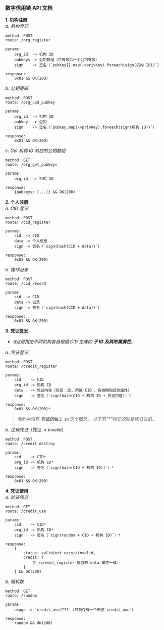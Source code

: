 ### 数字信用链 API 文档


**1. 机构注册**  
_a. 机构登记_  
 
```http request
method: POST
route: /org_register

params:
    org_id  -> 机构 ID
    pubkeys -> 公钥数组（只有最后一个公钥有效）
    sign    -> 签名（`pubKey[].map(->privKey).foreach(sign(机构 ID))`）

response:
    0x01 && OK(200)
```

_b. 公钥更新_  
 
```http request
method: POST
route: /org_upd_pubkey

params:
    org_id  -> 机构 ID
    pubkey  -> 公钥
    sign    -> 签名（`pubKey.map(->privKey).foreach(sign(机构 ID))`）

response:
    0x01 && OK(200)
```

_c. Get 机构 ID 对应的公钥数组_  
 
```http request
method: GET
route: /org_get_pubkeys

params:
    org_id  -> 机构 ID

response:
    {pubkeys: [...]} && OK(200)
```

**2. 个人注册**  
_a. CID 登记_  

```http request
method: POST
route: /cid_register

params:
    cid  -> CID
    data -> 个人信息
    sign -> 签名（`sign(hash(CID + data))`）

response:
    0x01 && OK(200)
```

_b. 操作记录_  

```http request
method: POST
route: /cid_record

params:
    cid  -> CID
    data -> 记录
    sign -> 签名（`sign(hash(CID + data))`）

response:
    0x01 && OK(200)
```

**3. 凭证签发**  
* _`凭证`是指由不同机构各自根据 CID 生成的 **子 ID 及其附属属性**。_  

_a. 凭证登记_  

```http request
method: POST
route: /credit_register

params:
    cid    -> CID
    org_id -> 机构 ID
    data   -> 凭证内容（包括：ID、所属 CID 、有效期和其他属性）
    sign   -> 签名（`sign(hash(CID + 机构 ID + 凭证内容))`）

response:
    0x01 && OK(200)*
```
> 合约中没有 **凭证的`链上 ID`** 这个概念。
> 以下有“*”标记的就是修订过的。

_b. 注销凭证_（凭证 -> invalid）  

```http request
method: POST
route: /credit_destroy

params:
    cid    -> CID*
    org_id -> 机构 ID*
    sign   -> 签名（`sign(hash(CID + 机构 ID))`）*

response:
    0x01 && OK(200)
```

**4. 凭证使用**  
_a. 验证凭证_  

```http request
method: GET
route: /credit_use

params:
    cid    -> CID*
    org_id -> 机构 ID*
    sign   -> 签名（`sign(random + CID + 机构 ID)`）*

response:
    {
        status: valid/not exist/invalid,
        credit: {
            与 /credit_register 接口的 data 属性一致。
        }
    } && OK(200)
```

_b. 随机数_  

```http request
method: GET
route: /random

params:
    usage -> `credit_use/???`（目前仅有一个用途`credit_use`）

response:
    random && OK(200)
```
